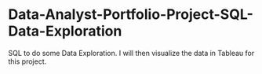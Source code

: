 # Data-Analyst-Portfolio-Project-SQL-Data-Exploration
SQL to do some Data Exploration. I will then visualize the data in Tableau for this project.
